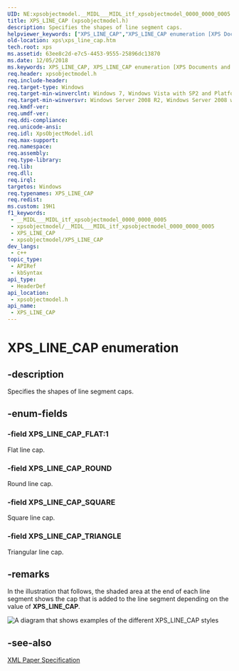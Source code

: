```yaml
---
UID: NE:xpsobjectmodel.__MIDL___MIDL_itf_xpsobjectmodel_0000_0000_0005
title: XPS_LINE_CAP (xpsobjectmodel.h)
description: Specifies the shapes of line segment caps.
helpviewer_keywords: ["XPS_LINE_CAP","XPS_LINE_CAP enumeration [XPS Documents and Packaging]","XPS_LINE_CAP_FLAT","XPS_LINE_CAP_ROUND","XPS_LINE_CAP_SQUARE","XPS_LINE_CAP_TRIANGLE","xps.xps_line_cap","xpsobjectmodel/XPS_LINE_CAP","xpsobjectmodel/XPS_LINE_CAP_FLAT","xpsobjectmodel/XPS_LINE_CAP_ROUND","xpsobjectmodel/XPS_LINE_CAP_SQUARE","xpsobjectmodel/XPS_LINE_CAP_TRIANGLE"]
old-location: xps\xps_line_cap.htm
tech.root: xps
ms.assetid: 63ee8c2d-e7c5-4453-9555-25896dc13870
ms.date: 12/05/2018
ms.keywords: XPS_LINE_CAP, XPS_LINE_CAP enumeration [XPS Documents and Packaging], XPS_LINE_CAP_FLAT, XPS_LINE_CAP_ROUND, XPS_LINE_CAP_SQUARE, XPS_LINE_CAP_TRIANGLE, xps.xps_line_cap, xpsobjectmodel/XPS_LINE_CAP, xpsobjectmodel/XPS_LINE_CAP_FLAT, xpsobjectmodel/XPS_LINE_CAP_ROUND, xpsobjectmodel/XPS_LINE_CAP_SQUARE, xpsobjectmodel/XPS_LINE_CAP_TRIANGLE
req.header: xpsobjectmodel.h
req.include-header: 
req.target-type: Windows
req.target-min-winverclnt: Windows 7, Windows Vista with SP2 and Platform Update for Windows Vista [desktop apps \| UWP apps]
req.target-min-winversvr: Windows Server 2008 R2, Windows Server 2008 with SP2 and Platform Update for Windows Server 2008 [desktop apps \| UWP apps]
req.kmdf-ver: 
req.umdf-ver: 
req.ddi-compliance: 
req.unicode-ansi: 
req.idl: XpsObjectModel.idl
req.max-support: 
req.namespace: 
req.assembly: 
req.type-library: 
req.lib: 
req.dll: 
req.irql: 
targetos: Windows
req.typenames: XPS_LINE_CAP
req.redist: 
ms.custom: 19H1
f1_keywords:
 - __MIDL___MIDL_itf_xpsobjectmodel_0000_0000_0005
 - xpsobjectmodel/__MIDL___MIDL_itf_xpsobjectmodel_0000_0000_0005
 - XPS_LINE_CAP
 - xpsobjectmodel/XPS_LINE_CAP
dev_langs:
 - c++
topic_type:
 - APIRef
 - kbSyntax
api_type:
 - HeaderDef
api_location:
 - xpsobjectmodel.h
api_name:
 - XPS_LINE_CAP
---
```


# XPS_LINE_CAP enumeration


## -description

Specifies the shapes of line segment caps.

## -enum-fields

### -field XPS_LINE_CAP_FLAT:1

Flat line cap.

### -field XPS_LINE_CAP_ROUND

Round line cap.

### -field XPS_LINE_CAP_SQUARE

Square line cap.

### -field XPS_LINE_CAP_TRIANGLE

Triangular line cap.

## -remarks

In the illustration that follows, the  shaded area at the end of each line segment  shows  the  cap that  is added to the line segment  depending on the    value  of <b>XPS_LINE_CAP</b>.

<img alt="A diagram that shows examples of the different XPS_LINE_CAP styles" src="./images/XPS_LINE_CAP.png"/>

## -see-also

<a href="https://en.wikipedia.org/wiki/Open_XML_Paper_Specification">XML Paper Specification</a>

